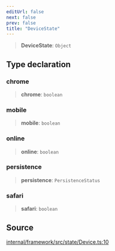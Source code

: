 ```yaml
---
editUrl: false
next: false
prev: false
title: "DeviceState"
---
```


> **DeviceState**: `Object`

## Type declaration

### chrome

> **chrome**: `boolean`

### mobile

> **mobile**: `boolean`

### online

> **online**: `boolean`

### persistence

> **persistence**: `PersistenceStatus`

### safari

> **safari**: `boolean`

## Source

[internal/framework/src/state/Device.ts:10](https://github.com/nodenogg-in/alpha-p2p/blob/2cff8cc/internal/framework/src/state/Device.ts#L10)
